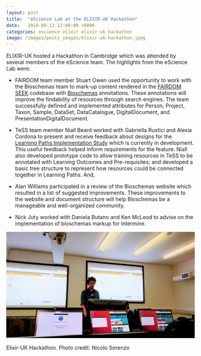```yaml
---
layout: post
title:  "eScience Lab at the ELIXIR-UK Hackathon"
date:   2019-09-13 12:00:00 +0000
categories: escience elixir elixir-uk hackathon
image: /images/posts_images/elixir-uk-hackathon.jpeg
---
```


ELIXIR-UK hosted a Hackathon in Cambridge which was attended by several members of the eScience team. The highlights from the eScience Lab were:

- FAIRDOM team member Stuart Owen used the opportunity to work with the Bioschemas team to mark-up content rendered in the [FAIRDOM SEEK](https://fair-dom.org/platform/seek/) codebase with [Bioschemas](https://bioschemas.org/specifications/) annotations. These annotations will improve the findability of resources through search engines. The team successfully defined and implemented attributes for Person, Project, Taxon, Sample, DataSet, DataCatalogue, DigitalDocument, and PresentationDigitalDocument.

- TeSS team member Niall Beard worked with Gabriella Rustici and Alexia Cordona to present and receive feedback about designs for the [Learning Paths Implementation Study](https://elixir-europe.org/about-us/implementation-studies/learning-paths-2018) which is currently in development. This useful feedback helped inform requirements for the feature. Niall also developed prototype code to allow training resources in TeSS to be annotated with Learning Outcomes and Pre-requisites; and developed a basic tree structure to represent how resources could be connected together in Learning Paths. And,

- Alan Williams participated in a review of the Bioschemas website which resulted in a list of suggested improvements. These improvements to the website and document structure will help Bioschemas be a manageable and well-organized community.

- Nick Juty worked with Daniela Butano and Ken McLeod to advise on the implementation of bioschemas markup for Intermine. 


<img property="image"
    src="/images/posts_images/elixir-uk-hackathon.jpeg" 
    alt="ELIXIR-UK Hackathon" 
    class="post_image"/>

Elixir-UK Hackathon. Photo credit: Nicolo Sorenzo

